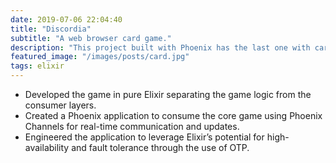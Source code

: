 ```yaml
---
date: 2019-07-06 22:04:40
title: "Discordia"
subtitle: "A web browser card game."
description: "This project built with Phoenix has the last one with cards winning the game."
featured_image: "/images/posts/card.jpg"
tags: elixir
---
```


- Developed the game in pure Elixir separating the game logic from the consumer layers.
- Created a Phoenix application to consume the core game using Phoenix Channels for real-time communication and updates.
- Engineered the application to leverage Elixir’s potential for high-availability and fault tolerance through the use of OTP.
